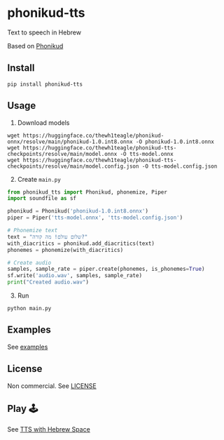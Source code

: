 # phonikud-tts

Text to speech in Hebrew

Based on [Phonikud](https://github.com/thewh1teagle/phonikud)

## Install

```console
pip install phonikud-tts
```

## Usage

1. Download models

```console
wget https://huggingface.co/thewh1teagle/phonikud-onnx/resolve/main/phonikud-1.0.int8.onnx -O phonikud-1.0.int8.onnx
wget https://huggingface.co/thewh1teagle/phonikud-tts-checkpoints/resolve/main/model.onnx -O tts-model.onnx
wget https://huggingface.co/thewh1teagle/phonikud-tts-checkpoints/resolve/main/model.config.json -O tts-model.config.json
```

2. Create `main.py`

```python
from phonikud_tts import Phonikud, phonemize, Piper
import soundfile as sf

phonikud = Phonikud('phonikud-1.0.int8.onnx')
piper = Piper('tts-model.onnx', 'tts-model.config.json')

# Phonemize text
text = "שלום עולם! מה קורה?"
with_diacritics = phonikud.add_diacritics(text)
phonemes = phonemize(with_diacritics)

# Create audio
samples, sample_rate = piper.create(phonemes, is_phonemes=True)
sf.write('audio.wav', samples, sample_rate)
print("Created audio.wav")
```

3. Run

```console
python main.py
```

## Examples

See [examples](examples)

## License

Non commercial. See [LICENSE](LICENSE)

## Play 🕹️

See [TTS with Hebrew Space](https://huggingface.co/spaces/thewh1teagle/phonikud-tts)
